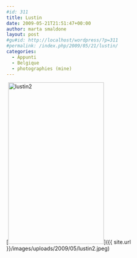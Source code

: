```yaml
---
#id: 311
title: Lustin
date: 2009-05-21T21:51:47+00:00
author: marta smaldone
layout: post
#gu#id: http://localhost/wordpress/?p=311
#permalink: /index.php/2009/05/21/lustin/
categories:
  - Appunti
  - Belgique
  - photographies (mine)
---
```

[<img class="aligncenter wp-image-945 size-full" title="lustin2" src="{{ site.url }}/images/uploads/2009/05/lustin2.jpeg" alt="lustin2" width="251" height="425" srcset="{{ site.url }}/images/uploads/2009/05/lustin2.jpeg 251w, {{ site.url }}/images/uploads/2009/05/lustin2-177x300.jpeg 177w" sizes="(max-width: 251px) 100vw, 251px" />]({{ site.url }}/images/uploads/2009/05/lustin2.jpeg)

<p style="text-align: center;">